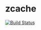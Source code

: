 zcache
===

[![Build Status](https://travis-ci.org/Medium/zcache.svg?branch=xiao-travis)](https://travis-ci.org/Medium/zcache)
